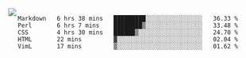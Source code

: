 

<a href="https://github.com/anuraghazra/github-readme-stats">
  <img align="left" src="https://github-readme-stats.vercel.app/api?username=kfly8&count_private=true&show_icons=true&theme=calm" />
</a>


<!--START_SECTION:waka-->
```text
Markdown   6 hrs 38 mins   █████████░░░░░░░░░░░░░░░░   36.33 % 
Perl       6 hrs 7 mins    ████████▒░░░░░░░░░░░░░░░░   33.48 % 
CSS        4 hrs 30 mins   ██████▒░░░░░░░░░░░░░░░░░░   24.70 % 
HTML       22 mins         ▓░░░░░░░░░░░░░░░░░░░░░░░░   02.04 % 
VimL       17 mins         ▒░░░░░░░░░░░░░░░░░░░░░░░░   01.62 % 
```
<!--END_SECTION:waka-->
